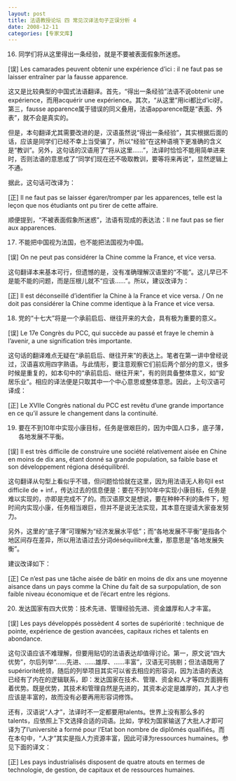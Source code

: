 ```yaml
---
layout: post
title: 法语教授论坛 四 常见汉译法句子正误分析 4
date: 2008-12-11
categories: [专家文库]  
---
```


16. 同学们将从这里得出一条经验，就是不要被表面假象所迷惑。

[误] Les camarades peuvent obtenir une expérience d’ici : il ne faut pas se laisser entraîner par la fausse apparence.

这又是比较典型的中国式法语翻译。首先，“得出一条经验”法语不说obtenir une expérience，而用acquérir une expérience。其次，“从这里”用ici都比d’ici好。第三，fausse apparence属于错误的同义叠用，法语apparence既是“表面、外表”，就不会是真实的。

但是，本句翻译尤其需要改进的是，汉语虽然说“得出一条经验”，其实根据后面的话，应该是同学们已经不幸上当受骗了，所以“经验”在这种语境下更准确的含义是“教训”。另外，这句话的汉语用了“将从这里……”，法译时恰恰不能用简单进来时，否则法语的意思成了“同学们现在还不吸取教训，要等将来再说”，显然逻辑上不通。

据此，这句话可改译为：

[正] Il ne faut pas se laisser égarer/tromper par les apparences, telle est la leçon que nos étudiants ont pu tirer de cette affaire.

顺便提到，“不被表面假象所迷惑”，法语有现成的表达法：Il ne faut pas se fier aux apparences.

17. 不能把中国视为法国，也不能把法国视为中国。

[误] On ne peut pas considérer la Chine comme la France, et vice versa.

这句翻译本来基本可行，但遗憾的是，没有准确理解汉语里的“不能”。这儿早已不是能不能的问题，而是压根儿就不“应该……”。所以，建议改译为：

[正] Il est déconseillé d’identifier la Chine à la France et vice versa. / On ne doit pas considérer la Chine comme identique à la France et vice versa.

18. 党的“十七大”将是一个承前启后、继往开来的大会，具有极为重要的意义。

[误] Le 17e Congrès du PCC, qui succède au passé et fraye le chemin à l’avenir, a une signification très importante.

这句话的翻译难点无疑在“承前启后、继往开来”的表达上。笔者在第一讲中曾经说过，汉语喜欢用四字熟语。与此情形，要注意观察它们前后两个部分的意义，很多时候是重复的，如本句中的“承前启后、继往开来”，有的则具备整体意义，如“安居乐业”。相应的译法便是只取其中一个中心意思或整体意思。因此，上句汉语可译成：

[正] Le XVIIe Congrès national du PCC est revêtu d’une grande importance en ce qu’il assure le changement dans la continuité.

19. 要在不到10年中实现小康目标，任务是很艰巨的，因为中国人口多，底子薄，各地发展不平衡。

[误] Il est très difficile de construire une société relativement aisée en Chine en moins de dix ans, étant donné sa grande population, sa faible base et son développement régiona déséquilibrél.

这句翻译从句型上看似乎不错，但问题恰恰就在这里，因为用法语无人称句il est difficile de + inf.，传达过去的信息便是：要在不到10年中实现小康目标，任务是难以实现的，亦即是完成不了的。而汉语原文是想说，要在种种不利的条件下，短时间内实现小康，任务相当艰巨，但并不是说无法实现，其本意在提请大家奋发努力。

另外，这里的“底子薄”可理解为“经济发展水平低”；而“各地发展不平衡”是指各个地区间存在差异，所以用法语过去分词déséquilibré太重，那意思是“各地发展失衡”。

建议改译如下：

[正] Ce n’est pas une tâche aisée de bâtir en moins de dix ans une moyenne aisance dans un pays comme la Chine du fait de sa surpopulation, de son faible niveau économique et de l’écart entre les régions.

20. 发达国家有四大优势：技术先进、管理经验先进、资金雄厚和人才丰富。

[误] Les pays développés possèdent 4 sortes de supériorité : technique de pointe, expérience de gestion avancées, capitaux riches et talents en abondance.

这句汉语应该不难理解，但要用贴切的法语表达却值得讨论。第一，原文说“四大优势”，尔后列举“……先进、……雄厚、……丰富”，汉语无可挑剔；但法语既用了supériorité统领，随后的列举项目其实可以省去相应的形容词，因为法语的表达已经有了内在的逻辑联系，即：发达国家在技术、管理、资金和人才等四方面拥有着优势。既是优势，其技术和管理自然是先进的，其资本必定是雄厚的，其人才也应该是丰富的，故而没有必要再用形容词修饰。

还有，汉语说“人才”，法译时不一定都要用talents。世界上没有那么多的talents，应依照上下文选择合适的词语。比如，学校为国家输送了大批人才即可译为了l’université a formé pour l’Etat bon nombre de diplômés qualifiés。而在本句中，“人才”其实是指人力资源丰富，因此可译为ressources humaines。参见下面的译文：

[正] Les pays industrialisés disposent de quatre atouts en termes de technologie, de gestion, de capitaux et de ressources humaines.
